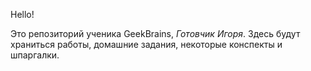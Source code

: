 Hello!

Это репозиторий ученика GeekBrains, *Готовчик Игоря*.
Здесь будут храниться работы, домашние задания, некоторые конспекты и шпаргалки.